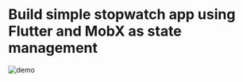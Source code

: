# Build simple stopwatch app using Flutter and MobX as state management
![demo](https://i.imgur.com/hLWhauU.gif)